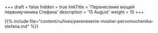 +++
draft = false
hidden = true
linkTitle = 'Перенесение мощей первомученика Стефана'
description = '15 August'
weight = 15
+++

{{% include file="content/ru/lives/perenesenie-moshei-pervomuchenika-stefana.md" %}}
